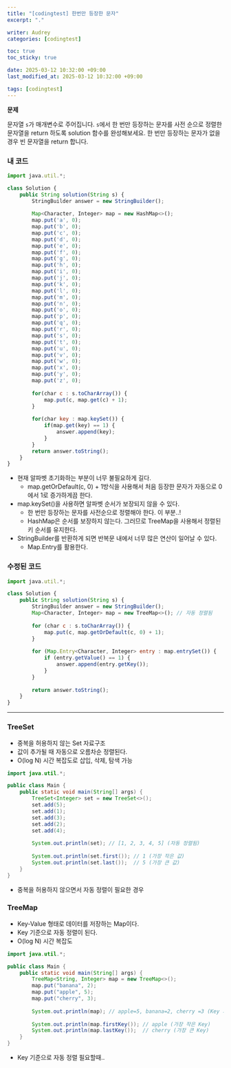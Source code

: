 ```yaml
---
title: "[codingtest] 한번만 등장한 문자"
excerpt: "."

writer: Audrey
categories: [codingtest]

toc: true
toc_sticky: true

date: 2025-03-12 10:32:00 +09:00
last_modified_at: 2025-03-12 10:32:00 +09:00

tags: [codingtest]
---
```


**문제**

문자열 `s`가 매개변수로 주어집니다. `s`에서 한 번만 등장하는 문자를 사전 순으로 정렬한 문자열을 return 하도록 solution 함수를 완성해보세요. 한 번만 등장하는 문자가 없을 경우 빈 문자열을 return 합니다.

### 내 코드

```jsx
import java.util.*;

class Solution {
    public String solution(String s) {
        StringBuilder answer = new StringBuilder();
        
        Map<Character, Integer> map = new HashMap<>();
        map.put('a', 0);
        map.put('b', 0);
        map.put('c', 0);
        map.put('d', 0);
        map.put('e', 0);
        map.put('f', 0);
        map.put('g', 0);
        map.put('h', 0);
        map.put('i', 0);
        map.put('j', 0);
        map.put('k', 0);
        map.put('l', 0);
        map.put('m', 0);
        map.put('n', 0);
        map.put('o', 0);
        map.put('p', 0);
        map.put('q', 0);
        map.put('r', 0);
        map.put('s', 0);
        map.put('t', 0);
        map.put('u', 0);
        map.put('v', 0);
        map.put('w', 0);
        map.put('x', 0);
        map.put('y', 0);
        map.put('z', 0);
        
        for(char c : s.toCharArray()) {
            map.put(c, map.get(c) + 1);
        }
        
        for(char key : map.keySet()) {
            if(map.get(key) == 1) {
                answer.append(key);
            }
        }
        return answer.toString();
    }
}
```

- 현재 알파벳 초기화하는 부분이 너무 불필요하게 길다.
    - map.getOrDefault(c, 0) + 1방식을 사용해서 처음 등장한 문자가 자동으로 0에서 1로 증가하게끔 한다.
- map.keySet()을 사용하면 알파벳 순서가 보장되지 않을 수 있다.
    - 한 번만 등장하는 문자를 사전순으로 정렬해야 한다. 이 부분..!
    - HashMap은 순서를 보장하지 않는다. 그러므로 TreeMap을 사용해서 정렬된 키 순서를 유지한다.
- StringBuilder를 반환하게 되면 반복문 내에서 너무 많은 연산이 일어날 수 있다.
    - Map.Entry를 활용한다.

### 수정된 코드

```jsx
import java.util.*;

class Solution {
    public String solution(String s) {
        StringBuilder answer = new StringBuilder();
        Map<Character, Integer> map = new TreeMap<>(); // 자동 정렬됨
        
        for (char c : s.toCharArray()) {
            map.put(c, map.getOrDefault(c, 0) + 1);
        }
        
        for (Map.Entry<Character, Integer> entry : map.entrySet()) {
            if (entry.getValue() == 1) {
                answer.append(entry.getKey());
            }
        }
        
        return answer.toString();
    }
}

```

---

### TreeSet

- 중복을 허용하지 않는 Set 자료구조
- 값이 추가될 때 자동으로 오름차순 정렬된다.
- O(log N) 시간 복잡도로 삽입, 삭제, 탐색 가능

```java
import java.util.*;

public class Main {
    public static void main(String[] args) {
        TreeSet<Integer> set = new TreeSet<>();
        set.add(5);
        set.add(1);
        set.add(3);
        set.add(2);
        set.add(4);
        
        System.out.println(set); // [1, 2, 3, 4, 5] (자동 정렬됨)
        
        System.out.println(set.first()); // 1 (가장 작은 값)
        System.out.println(set.last());  // 5 (가장 큰 값)
    }
}

```

- 중복을 허용하지 않으면서 자동 정렬이 필요한 경우

### TreeMap

- Key-Value 형태로 데이터를 저장하는 Map이다.
- Key 기준으로 자동 정렬이 된다.
- O(log N) 시간 복잡도

```java
import java.util.*;

public class Main {
    public static void main(String[] args) {
        TreeMap<String, Integer> map = new TreeMap<>();
        map.put("banana", 2);
        map.put("apple", 5);
        map.put("cherry", 3);
        
        System.out.println(map); // apple=5, banana=2, cherry =3 (Key 기준 오름차순 정렬)
        
        System.out.println(map.firstKey()); // apple (가장 작은 Key)
        System.out.println(map.lastKey());  // cherry (가장 큰 Key)
    }
}
```

- Key 기준으로 자동 정렬 필요할때..